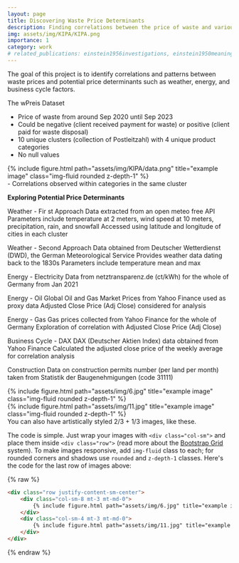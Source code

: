 ```yaml
---
layout: page
title: Discovering Waste Price Determinants 
description: Finding correlations between the price of waste and various potential price determinants.
img: assets/img/KIPA/KIPA.png
importance: 1
category: work
# related_publications: einstein1956investigations, einstein1950meaning
---
```


The goal of this project is to identify correlations and patterns between waste prices and potential price determinants such as weather, energy, and business cycle factors.

The wPreis Dataset
- Price of waste from around Sep 2020 until Sep 2023
- Could be negative (client received payment for waste) or positive (client paid for waste disposal)
- 10 unique clusters (collection of Postleitzahl) with 4 unique product categories
- No null values

<div class="row">
    <div class="col-sm mt-3 mt-md-0">
        {% include figure.html path="assets/img/KIPA/data.png" title="example image" class="img-fluid rounded z-depth-1" %}
    </div>
</div>
<div class="caption">
    - Correlations observed within categories in the same cluster
</div>

**Exploring Potential Price Determinants**

Weather - Fir   st Approach
    Data extracted from an open meteo free API
    Parameters include temperature at 2 meters, wind speed at 10 meters, precipitation, rain, and snowfall
    Accessed using latitude and longitude of cities in each cluster

Weather - Second Approach
    Data obtained from Deutscher Wetterdienst (DWD), the German Meteorological Service
    Provides weather data dating back to the 1830s
    Parameters include temperature mean and max

Energy - Electricity
Data from netztransparenz.de (ct/kWh) for the whole of Germany from Jan 2021

Energy - Oil
    Global Oil and Gas Market Prices from Yahoo Finance used as proxy data
    Adjusted Close Price (Adj Close) considered for analysis

Energy - Gas
    Gas prices collected from Yahoo Finance for the whole of Germany
    Exploration of correlation with Adjusted Close Price (Adj Close)

Business Cycle - DAX
    DAX (Deutscher Aktien Index) data obtained from Yahoo Finance
    Calculated the adjusted close price of the weekly average for correlation analysis

Construction
    Data on construction permits number (per land per month) taken from Statistik der Baugenehmigungen (code 31111)


<div class="row justify-content-sm-center">
    <div class="col-sm-8 mt-3 mt-md-0">
        {% include figure.html path="assets/img/6.jpg" title="example image" class="img-fluid rounded z-depth-1" %}
    </div>
    <div class="col-sm-4 mt-3 mt-md-0">
        {% include figure.html path="assets/img/11.jpg" title="example image" class="img-fluid rounded z-depth-1" %}
    </div>
</div>
<div class="caption">
    You can also have artistically styled 2/3 + 1/3 images, like these.
</div>


The code is simple.
Just wrap your images with `<div class="col-sm">` and place them inside `<div class="row">` (read more about the <a href="https://getbootstrap.com/docs/4.4/layout/grid/">Bootstrap Grid</a> system).
To make images responsive, add `img-fluid` class to each; for rounded corners and shadows use `rounded` and `z-depth-1` classes.
Here's the code for the last row of images above:

{% raw %}
```html
<div class="row justify-content-sm-center">
    <div class="col-sm-8 mt-3 mt-md-0">
        {% include figure.html path="assets/img/6.jpg" title="example image" class="img-fluid rounded z-depth-1" %}
    </div>
    <div class="col-sm-4 mt-3 mt-md-0">
        {% include figure.html path="assets/img/11.jpg" title="example image" class="img-fluid rounded z-depth-1" %}
    </div>
</div>
```
{% endraw %}
